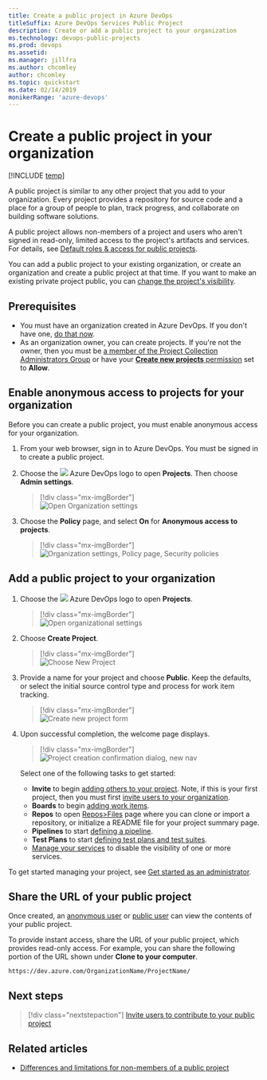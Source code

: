 ```yaml
---
title: Create a public project in Azure DevOps
titleSuffix: Azure DevOps Services Public Project  
description: Create or add a public project to your organization 
ms.technology: devops-public-projects
ms.prod: devops
ms.assetid: 
ms.manager: jillfra
ms.author: chcomley
author: chcomley
ms.topic: quickstart
ms.date: 02/14/2019
monikerRange: 'azure-devops'
---
```


# Create a public project in your organization

[!INCLUDE [temp](_shared/version-public-projects.md)]  

A public project is similar to any other project that you add to your organization. Every project provides a repository for source code and a place for a group of people to plan, track progress, and collaborate on building software solutions.

A public project allows non-members of a project and users who aren't signed in read-only, limited access to the project's artifacts and services. For details, see [Default roles & access for public projects](default-roles-access-public.md).

You can add a public project to your existing organization, or create an organization and create a public project at that time. If you want to make an existing private project public, you can [change the project's visibility](make-project-public.md).

## Prerequisites

- You must have an organization created in Azure DevOps. If you don't have one, [do that now](../../user-guide/sign-up-invite-teammates.md).
- As an organization owner, you can create projects. If you're not the owner, then you must be [a member of the Project Collection Administrators Group](../security/set-project-collection-level-permissions.md#collection-level) or have your [**Create new projects** permission](../security/set-project-collection-level-permissions.md#collection-level) set to **Allow**.

## Enable anonymous access to projects for your organization

Before you can create a public project, you must enable anonymous access for your organization.

1. From your web browser, sign in to Azure DevOps. You must be signed in to create a public project.
2. Choose the ![](../../_img/icons/project-icon.png) Azure DevOps logo to open **Projects**. Then choose **Admin settings**.

	> [!div class="mx-imgBorder"]  
	> ![Open Organization settings](../../_shared/_img/settings/open-admin-settings-vert.png)  

3. Choose the **Policy** page, and select **On** for **Anonymous access to projects**.

	> [!div class="mx-imgBorder"]  
	> ![Organization settings, Policy page, Security policies](_img/create-public-project/open-policy-vert.png)

## Add a public project to your organization

1. Choose the ![](../../_img/icons/project-icon.png) Azure DevOps logo to open **Projects**. 

	> [!div class="mx-imgBorder"]  
	> ![Open organizational settings](../../_shared/_img/settings/open-projects-hub-vert-brn.png)  

2. Choose **Create Project**.

	> [!div class="mx-imgBorder"]  
	> ![Choose New Project](_img/create-public-project/add-proj-vert-brn.png)  

3. Provide a name for your project and choose **Public**. Keep the defaults, or select the initial source control type and process for work item tracking.

	> [!div class="mx-imgBorder"]  
	> ![Create new project form](_img/create-public-project/create-new-project-form-new-nav.png)

4. Upon successful completion, the welcome page displays.

	> [!div class="mx-imgBorder"]  
	> ![Project creation confirmation dialog, new nav](../projects/_img/create-project/project-creation-complete-new-nav.png)

	Select one of the following tasks to get started:  
	- **Invite** to begin [adding others to your project](../security/add-users-team-project.md). Note, if this is your first project, then you must first [invite users to your organization](../accounts/add-team-members.md).
	- **Boards** to begin [adding work items](../../boards/work-items/view-add-work-items.md).
	- **Repos** to open [Repos>Files](../../repos/git/clone.md) page where you can clone or import a repository, or initialize a README file for your project summary page.
	- **Pipelines** to start [defining a pipeline](../../pipelines/index.md).
	- **Test Plans** to start [defining test plans and test suites](../../test/create-a-test-plan.md).
	- [Manage your services](../settings/set-services.md) to disable the visibility of one or more services.

To get started managing your project, see [Get started as an administrator](../../user-guide/project-admin-tutorial.md).

## Share the URL of your public project

Once created, an [anonymous user](glossary-public.md#anonymous-user) or [public user](glossary-public.md#public-user) can view the contents of your public project.

To provide instant access, share the URL of your public project, which provides read-only access. For example, you can share the following portion of the URL shown under **Clone to your computer**.  

`https://dev.azure.com/OrganizationName/ProjectName/`

## Next steps

> [!div class="nextstepaction"]
> [Invite users to contribute to your public project](invite-users-public.md)

## Related articles

- [Differences and limitations for non-members of a public project](feature-differences.md)